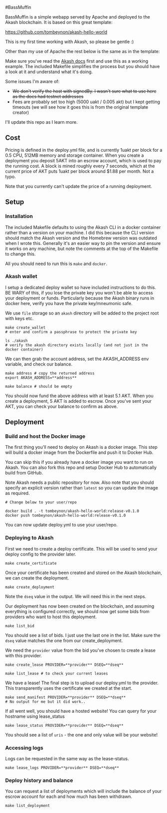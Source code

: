 #BassMuffin

BassMuffin is a simple webapp served by Apache and deployed to the Akash blockchain. It is based on this great template:

https://github.com/tombeynon/akash-hello-world

This is my first time working with Akash, so please be gentle :) 

Other than my use of Apache the rest below is the same as in the template:

Make sure you've read the [Akash docs](https://docs.akash.network/) first and use this as a working example. The included Makefile simplifies the process but you should have a look at it and understand what it's doing. 

Some issues I'm aware of:

- ~~We don't verify the host with signedBy. I wasn't sure what to use here as the docs had testnet addresses~~
- Fees are probably set too high (5000 uakt / 0.005 akt) but I kept getting timeouts (we will see how it goes this is from the original template creator)

I'll update this repo as I learn more.

## Cost

Pricing is defined in the deploy.yml file, and is currently 1uakt per block for a 0.5 CPU, 512MB memory and storage container. When you create a deployment you deposit 5AKT into an escrow account, which is used to pay the running cost. A block is mined roughly every 7 seconds, which at the current price of AKT puts 1uakt per block around $1.88 per month. Not a typo.

Note that you currently can't update the price of a running deployment.

## Setup

### Installation

The included Makefile defaults to using the Akash CLI in a docker container rather than a version on your machine. I did this because the CLI version should match the Akash version and the Homebrew version was outdated when I wrote this. Generally it's an easier way to pin the version and ensure it works on any machine, but note the comments at the top of the Makefile to change this.

All you should need to run this is `make` and `docker`. 

### Akash wallet

I setup a dedicated deploy wallet so have included instructions to do this. BE WARY of this, if you lose the private key you won't be able to access your deployment or funds. Particularly because the Akash binary runs in docker here, verify you have the private key/mneumonic safe.

We use `file` storage so an `akash` directory will be added to the project root with keys etc.

```
make create_wallet
# enter and confirm a passphrase to protect the private key

ls ./akash 
# verify the akash directory exists locally (and not just in the docker container)
```

We can then grab the account address, set the AKASH_ADDRESS env variable, and check our balance.

```
make address # copy the returned address
export AKASH_ADDRESS=**address**

make balance # should be empty
```

You should now fund the above address with at least 5.1 AKT. When you create a deployment, 5 AKT is added to escrow. Once you've sent your AKT, you can check your balance to confirm as above.

## Deployment

### Build and host the Docker image

The first thing you'll need to deploy on Akash is a docker image. This step will build a docker image from the Dockerfile and push it to Docker Hub. 

You can skip this if you already have a docker image you want to run on Akash. You can also fork this repo and setup Docker Hub to automatically build from GitHub.

Note Akash needs a public repository for now. Also note that you should specify an explicit version rather than `latest` so you can update the image as required. 

```
# Change below to your user/repo

docker build . -t tombeynon/akash-hello-world:release-v0.1.0
docker push tombeynon/akash-hello-world:release-v0.1.0
```

You can now update deploy.yml to use your user/repo.

### Deploying to Akash

First we need to create a deploy certificate. This will be used to send your deploy config to the provider later.

```
make create_certificate
```

Once your certificate has been created and stored on the Akash blockchain, we can create the deployment.

```
make create_deployment
```

Note the `dseq` value in the output. We will need this in the next steps.

Our deployment has now been created on the blockchain, and assuming everything is configured correctly, we should now get some bids from providers who want to host this deployment.

```
make list_bid
```

You should see a list of bids. I just use the last one in the list. Make sure the `dseq` value matches the one from our create_deployment.

We need the `provider` value from the bid you've chosen to create a lease with this provider.

```
make create_lease PROVIDER=**provider** DSEQ=**dseq**

make list_lease # to check your current leases
```

We have a lease! The final step is to upload our deploy.yml to the provider. This transparently uses the certificate we created at the start.

```
make send_manifest PROVIDER=**provider** DSEQ=**dseq**
# No output for me but it did work..
```

If all went well, you should have a hosted website! You can query for your hostname using lease_status

```
make lease_status PROVIDER=**provider** DSEQ=**dseq**
```

You should see a list of `uris` - the one and only value will be your website!

### Accessing logs

Logs can be requested in the same way as the lease-status. 

```
make lease_logs PROVIDER=**provider** DSEQ=**dseq**
```

### Deploy history and balance

You can request a list of deployments which will include the balance of your escrow account for each and how much has been withdrawn. 

```
make list_deployment
```

